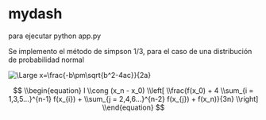 # mydash
para ejecutar
python app.py

Se implemento el método de simpson 1/3, para el caso de una distribución de probabilidad normal

<img src="https://latex.codecogs.com/svg.latex?\Large&space;x=\frac{-b\pm\sqrt{b^2-4ac}}{2a}" title="\Large x=\frac{-b\pm\sqrt{b^2-4ac}}{2a}" />

$$  
\\begin{equation}
I \\cong (x_n - x_0) \\left[ \\frac{f(x_0) + 4 \\sum_{i = 1,3,5...}^{n-1} f(x_{i}) + \\sum_{j = 2,4,6...}^{n-2} f(x_{j}) + f(x_n)}{3n} \\right]
\\end{equation}
$$
